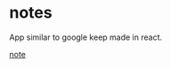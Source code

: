 # notes
App similar to google keep made in react.

[note](https://codesandbox.io/s/github/abh-i-navv/notes)
